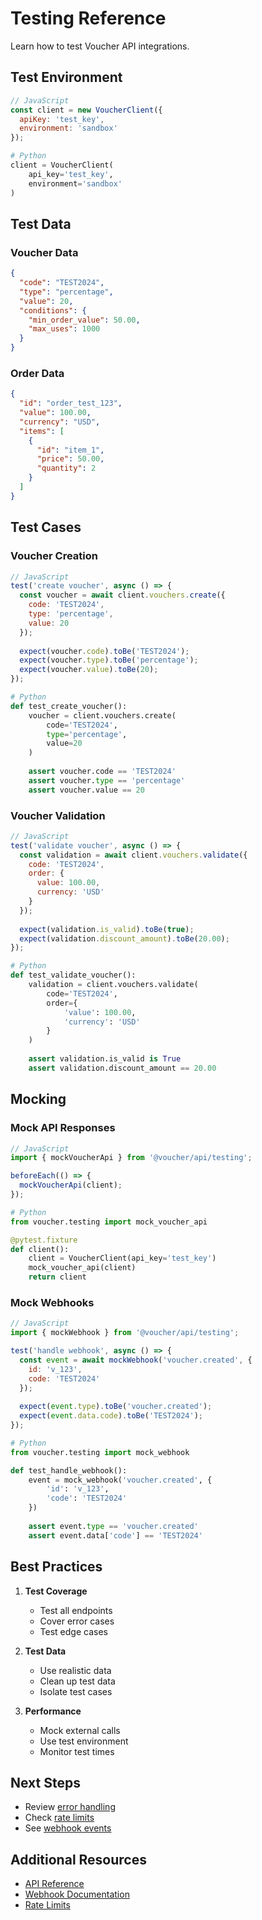 # Testing Reference

Learn how to test Voucher API integrations.

## Test Environment

```javascript
// JavaScript
const client = new VoucherClient({
  apiKey: 'test_key',
  environment: 'sandbox'
});
```

```python
# Python
client = VoucherClient(
    api_key='test_key',
    environment='sandbox'
)
```

## Test Data

### Voucher Data

```json
{
  "code": "TEST2024",
  "type": "percentage",
  "value": 20,
  "conditions": {
    "min_order_value": 50.00,
    "max_uses": 1000
  }
}
```

### Order Data

```json
{
  "id": "order_test_123",
  "value": 100.00,
  "currency": "USD",
  "items": [
    {
      "id": "item_1",
      "price": 50.00,
      "quantity": 2
    }
  ]
}
```

## Test Cases

### Voucher Creation

```javascript
// JavaScript
test('create voucher', async () => {
  const voucher = await client.vouchers.create({
    code: 'TEST2024',
    type: 'percentage',
    value: 20
  });
  
  expect(voucher.code).toBe('TEST2024');
  expect(voucher.type).toBe('percentage');
  expect(voucher.value).toBe(20);
});
```

```python
# Python
def test_create_voucher():
    voucher = client.vouchers.create(
        code='TEST2024',
        type='percentage',
        value=20
    )
    
    assert voucher.code == 'TEST2024'
    assert voucher.type == 'percentage'
    assert voucher.value == 20
```

### Voucher Validation

```javascript
// JavaScript
test('validate voucher', async () => {
  const validation = await client.vouchers.validate({
    code: 'TEST2024',
    order: {
      value: 100.00,
      currency: 'USD'
    }
  });
  
  expect(validation.is_valid).toBe(true);
  expect(validation.discount_amount).toBe(20.00);
});
```

```python
# Python
def test_validate_voucher():
    validation = client.vouchers.validate(
        code='TEST2024',
        order={
            'value': 100.00,
            'currency': 'USD'
        }
    )
    
    assert validation.is_valid is True
    assert validation.discount_amount == 20.00
```

## Mocking

### Mock API Responses

```javascript
// JavaScript
import { mockVoucherApi } from '@voucher/api/testing';

beforeEach(() => {
  mockVoucherApi(client);
});
```

```python
# Python
from voucher.testing import mock_voucher_api

@pytest.fixture
def client():
    client = VoucherClient(api_key='test_key')
    mock_voucher_api(client)
    return client
```

### Mock Webhooks

```javascript
// JavaScript
import { mockWebhook } from '@voucher/api/testing';

test('handle webhook', async () => {
  const event = await mockWebhook('voucher.created', {
    id: 'v_123',
    code: 'TEST2024'
  });
  
  expect(event.type).toBe('voucher.created');
  expect(event.data.code).toBe('TEST2024');
});
```

```python
# Python
from voucher.testing import mock_webhook

def test_handle_webhook():
    event = mock_webhook('voucher.created', {
        'id': 'v_123',
        'code': 'TEST2024'
    })
    
    assert event.type == 'voucher.created'
    assert event.data['code'] == 'TEST2024'
```

## Best Practices

1. **Test Coverage**
   - Test all endpoints
   - Cover error cases
   - Test edge cases

2. **Test Data**
   - Use realistic data
   - Clean up test data
   - Isolate test cases

3. **Performance**
   - Mock external calls
   - Use test environment
   - Monitor test times

## Next Steps

- Review [error handling](../reference/errors.md)
- Check [rate limits](../reference/rate-limits.md)
- See [webhook events](../reference/webhooks.md)

## Additional Resources

- [API Reference](../../api-reference/vouchers.md)
- [Webhook Documentation](../../reference/webhooks.md)
- [Rate Limits](../../reference/rate-limits.md) 